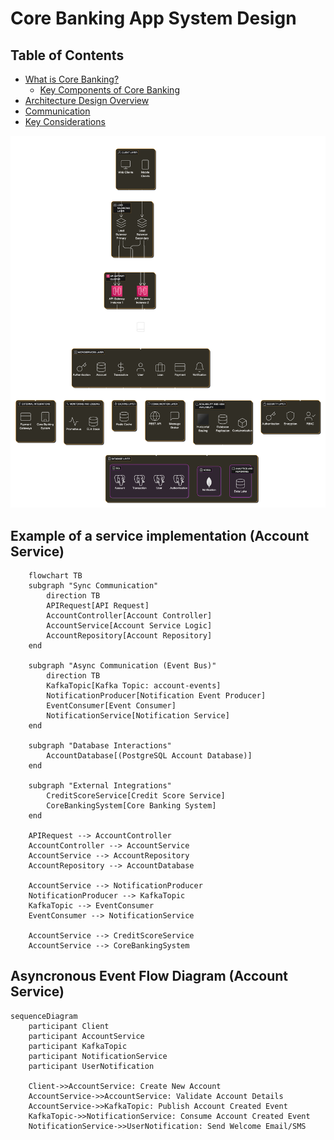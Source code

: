 # Core Banking App System Design

## Table of Contents

- [What is Core Banking?](docs/README.core-app.md#What-is-Core-Banking?)
  - [Key Components of Core Banking](docs/README.core-app.md##Key-Components-of-Core-Banking)
- [Architecture Design Overview](docs/README.info.md#Architecture-Design-Overview)
- [Communication](docs/README.info.md#communication)
- [Key Considerations](docs/README.info.md#key-considerations)

![Core Banking System design](images/core-banking-desgin.png)

## Example of a service implementation (Account Service)

```mermaid
    flowchart TB
    subgraph "Sync Communication"
        direction TB
        APIRequest[API Request]
        AccountController[Account Controller]
        AccountService[Account Service Logic]
        AccountRepository[Account Repository]
    end

    subgraph "Async Communication (Event Bus)"
        direction TB
        KafkaTopic[Kafka Topic: account-events]
        NotificationProducer[Notification Event Producer]
        EventConsumer[Event Consumer]
        NotificationService[Notification Service]
    end

    subgraph "Database Interactions"
        AccountDatabase[(PostgreSQL Account Database)]
    end

    subgraph "External Integrations"
        CreditScoreService[Credit Score Service]
        CoreBankingSystem[Core Banking System]
    end

    APIRequest --> AccountController
    AccountController --> AccountService
    AccountService --> AccountRepository
    AccountRepository --> AccountDatabase

    AccountService --> NotificationProducer
    NotificationProducer --> KafkaTopic
    KafkaTopic --> EventConsumer
    EventConsumer --> NotificationService

    AccountService --> CreditScoreService
    AccountService --> CoreBankingSystem
```

## Asyncronous Event Flow Diagram (Account Service)

```mermaid
sequenceDiagram
    participant Client
    participant AccountService
    participant KafkaTopic
    participant NotificationService
    participant UserNotification

    Client->>AccountService: Create New Account
    AccountService->>AccountService: Validate Account Details
    AccountService->>KafkaTopic: Publish Account Created Event
    KafkaTopic->>NotificationService: Consume Account Created Event
    NotificationService->>UserNotification: Send Welcome Email/SMS
```
